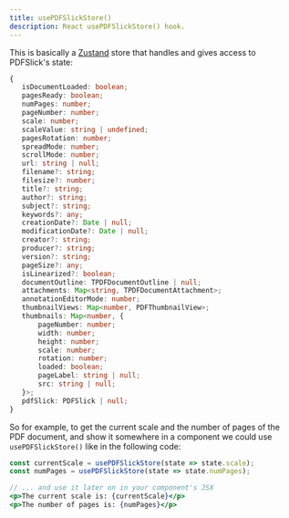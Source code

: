```yaml
---
title: usePDFSlickStore()
description: React usePDFSlickStore() hook.
---
```


This is basically a [Zustand](https://github.com/pmndrs/zustand) store that handles and gives access to PDFSlick's state:
 
 ```ts
{
    isDocumentLoaded: boolean;
    pagesReady: boolean;
    numPages: number;
    pageNumber: number;
    scale: number;
    scaleValue: string | undefined;
    pagesRotation: number;
    spreadMode: number;
    scrollMode: number;
    url: string | null;
    filename?: string;
    filesize?: number;
    title?: string;
    author?: string;
    subject?: string;
    keywords?: any;
    creationDate?: Date | null;
    modificationDate?: Date | null;
    creator?: string;
    producer?: string;
    version?: string;
    pageSize?: any;
    isLinearized?: boolean;
    documentOutline: TPDFDocumentOutline | null;
    attachments: Map<string, TPDFDocumentAttachment>;
    annotationEditorMode: number;
    thumbnailViews: Map<number, PDFThumbnailView>;
    thumbnails: Map<number, {
        pageNumber: number;
        width: number;
        height: number;
        scale: number;
        rotation: number;
        loaded: boolean;
        pageLabel: string | null;
        src: string | null;
    }>;
    pdfSlick: PDFSlick | null;
}
 ```

So for example, to get the current scale and the number of pages of the PDF document, and show it somewhere in a component we could use `usePDFSlickStore()` like in the following code:
```jsx
const currentScale = usePDFSlickStore(state => state.scale);
const numPages = usePDFSlickStore(state => state.numPages);

// ... and use it later on in your component's JSX
<p>The current scale is: {currentScale}</p>
<p>The number of pages is: {numPages}</p>

```
